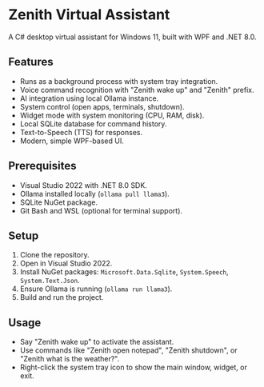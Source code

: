 # Zenith Virtual Assistant

A C# desktop virtual assistant for Windows 11, built with WPF and .NET 8.0.

## Features
- Runs as a background process with system tray integration.
- Voice command recognition with "Zenith wake up" and "Zenith" prefix.
- AI integration using local Ollama instance.
- System control (open apps, terminals, shutdown).
- Widget mode with system monitoring (CPU, RAM, disk).
- Local SQLite database for command history.
- Text-to-Speech (TTS) for responses.
- Modern, simple WPF-based UI.

## Prerequisites
- Visual Studio 2022 with .NET 8.0 SDK.
- Ollama installed locally (`ollama pull llama3`).
- SQLite NuGet package.
- Git Bash and WSL (optional for terminal support).

## Setup
1. Clone the repository.
2. Open in Visual Studio 2022.
3. Install NuGet packages: `Microsoft.Data.Sqlite`, `System.Speech`, `System.Text.Json`.
4. Ensure Ollama is running (`ollama run llama3`).
5. Build and run the project.

## Usage
- Say "Zenith wake up" to activate the assistant.
- Use commands like "Zenith open notepad", "Zenith shutdown", or "Zenith what is the weather?".
- Right-click the system tray icon to show the main window, widget, or exit.